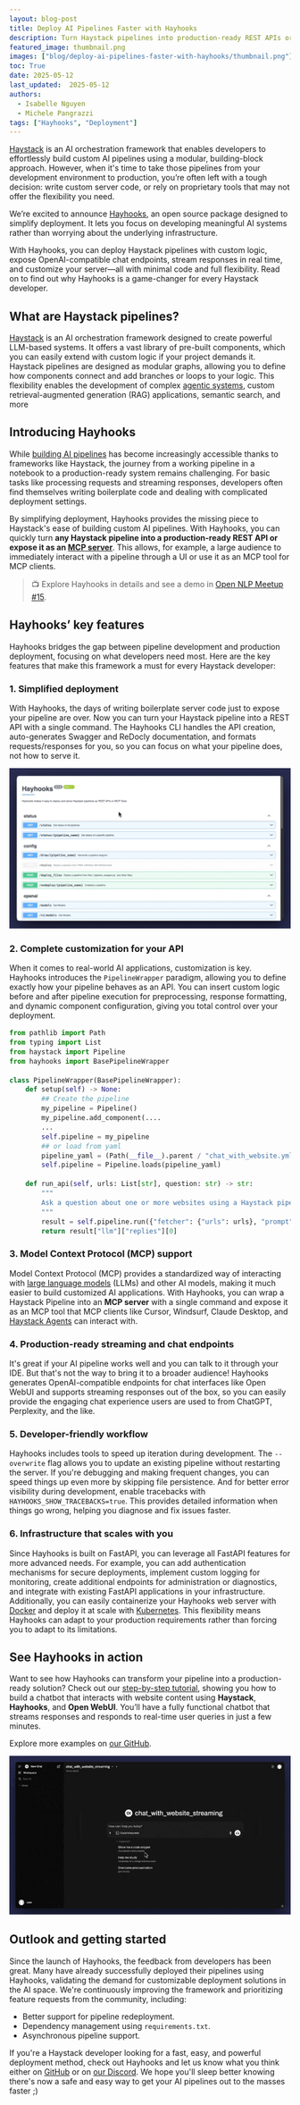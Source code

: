 ```yaml
---
layout: blog-post
title: Deploy AI Pipelines Faster with Hayhooks
description: Turn Haystack pipelines into production-ready REST APIs or expose them as MCP tools with full customization and minimal code
featured_image: thumbnail.png
images: ["blog/deploy-ai-pipelines-faster-with-hayhooks/thumbnail.png"]
toc: True
date: 2025-05-12
last_updated:  2025-05-12
authors:
  - Isabelle Nguyen
  - Michele Pangrazzi
tags: ["Hayhooks", "Deployment"]
---	
```


[Haystack](https://github.com/deepset-ai/haystack) is an AI orchestration framework that enables developers to effortlessly build custom AI pipelines using a modular, building-block approach. However, when it's time to take those pipelines from your development environment to production, you’re often left with a tough decision: write custom server code, or rely on proprietary tools that may not offer the flexibility you need.

We’re excited to announce [Hayhooks](https://github.com/deepset-ai/hayhooks), an open source package designed to simplify deployment. It lets you focus on developing meaningful AI systems rather than worrying about the underlying infrastructure.

With Hayhooks, you can deploy Haystack pipelines with custom logic, expose OpenAI-compatible chat endpoints, stream responses in real time, and customize your server—all with minimal code and full flexibility. Read on to find out why Hayhooks is a game-changer for every Haystack developer.

## What are Haystack pipelines?

[Haystack](https://docs.haystack.deepset.ai/docs/intro) is an AI orchestration framework designed to create powerful LLM-based systems. It offers a vast library of pre-built components, which you can easily extend with custom logic if your project demands it. Haystack pipelines are designed as modular graphs, allowing you to define how components connect and add branches or loops to your logic. This flexibility enables the development of complex [agentic systems](https://haystack.deepset.ai/tutorials/36_building_fallbacks_with_conditional_routing), custom retrieval-augmented generation (RAG) applications, semantic search, and more

## Introducing Hayhooks

While [building AI pipelines](https://docs.haystack.deepset.ai/docs/creating-pipelines) has become increasingly accessible thanks to frameworks like Haystack, the journey from a working pipeline in a notebook to a production-ready system remains challenging. For basic tasks like processing requests and streaming responses, developers often find themselves writing boilerplate code and dealing with complicated deployment settings.

By simplifying deployment, Hayhooks provides the missing piece to Haystack's ease of building custom AI pipelines. With Hayhooks, you can quickly turn **any Haystack pipeline into a production-ready REST API or expose it as an [MCP server](https://www.deepset.ai/blog/understanding-the-model-context-protocol-mcp)**. This allows, for example, a large audience to immediately interact with a pipeline through a UI or use it as an MCP tool for MCP clients. 

> 📺 Explore Hayhooks in details and see a demo in [Open NLP Meetup #15](https://youtu.be/g4UJG6eIF4I?feature=shared&t=1886).

## Hayhooks’ key features

Hayhooks bridges the gap between pipeline development and production deployment, focusing on what developers need most. Here are the key features that make this framework a must for every Haystack developer:

### 1. Simplified deployment

With Hayhooks, the days of writing boilerplate server code just to expose your pipeline are over. Now you can turn your Haystack pipeline into a REST API with a single command. The Hayhooks CLI handles the API creation, auto-generates Swagger and ReDocly documentation, and formats requests/responses for you, so you can focus on what your pipeline does, not how to serve it.

![Hayhooks Swagger Documentation](hayhooks-docs.gif#medium "Hayhooks Swagger documentation with endpoints")

### 2. Complete customization for your API

When it comes to real-world AI applications, customization is key. Hayhooks introduces the `PipelineWrapper` paradigm, allowing you to define exactly how your pipeline behaves as an API. You can insert custom logic before and after pipeline execution for preprocessing, response formatting, and dynamic component configuration, giving you total control over your deployment.

```python
from pathlib import Path
from typing import List
from haystack import Pipeline
from hayhooks import BasePipelineWrapper

class PipelineWrapper(BasePipelineWrapper):
    def setup(self) -> None:
        ## Create the pipeline
        my_pipeline = Pipeline()
        my_pipeline.add_component(....
        ...
        self.pipeline = my_pipeline
        ## or load from yaml
        pipeline_yaml = (Path(__file__).parent / "chat_with_website.yml").read_text()
        self.pipeline = Pipeline.loads(pipeline_yaml)

    def run_api(self, urls: List[str], question: str) -> str:
        """
        Ask a question about one or more websites using a Haystack pipeline.
        """
        result = self.pipeline.run({"fetcher": {"urls": urls}, "prompt": {"query": question}})
        return result["llm"]["replies"][0]
```

### 3. Model Context Protocol (MCP) support

Model Context Protocol (MCP) provides a standardized way of interacting with [large language models](https://haystack.deepset.ai/blog/what-is-an-llm) (LLMs) and other AI models, making it much easier to build customized AI applications. With Hayhooks, you can wrap a Haystack Pipeline into an **MCP server** with a single command and expose it as an MCP tool that MCP clients like Cursor, Windsurf, Claude Desktop, and [Haystack Agents](https://docs.haystack.deepset.ai/docs/agent) can interact with.

### 4. Production-ready streaming and chat endpoints

It's great if your AI pipeline works well and you can talk to it through your IDE. But that's not the way to bring it to a broader audience! Hayhooks generates OpenAI-compatible endpoints for chat interfaces like Open WebUI and supports streaming responses out of the box, so you can easily provide the engaging chat experience users are used to from ChatGPT, Perplexity, and the like. 

### 5. Developer-friendly workflow

Hayhooks includes tools to speed up iteration during development. The `--overwrite` flag allows you to update an existing pipeline without restarting the server. If you're debugging and making frequent changes, you can speed things up even more by skipping file persistence. And for better error visibility during development, enable tracebacks with `HAYHOOKS_SHOW_TRACEBACKS=true`. This provides detailed information when things go wrong, helping you diagnose and fix issues faster.

### 6. Infrastructure that scales with you

Since Hayhooks is built on FastAPI, you can leverage all FastAPI features for more advanced needs. For example, you can add authentication mechanisms for secure deployments, implement custom logging for monitoring, create additional endpoints for administration or diagnostics, and integrate with existing FastAPI applications in your infrastructure. Additionally, you can easily containerize your Hayhooks web server with [Docker](https://docs.haystack.deepset.ai/docs/docker) and deploy it at scale with [Kubernetes](https://docs.haystack.deepset.ai/docs/kubernetes). This flexibility means Hayhooks can adapt to your production requirements rather than forcing you to adapt to its limitations.

## See Hayhooks in action

Want to see how Hayhooks can transform your pipeline into a production-ready solution? Check out our [step-by-step tutorial](https://github.com/deepset-ai/haystack-demos/tree/main/chat_with_website_hayhooks), showing you how to build a chatbot that interacts with website content using **Haystack**, **Hayhooks**, and **Open WebUI**. You’ll have a fully functional chatbot that streams responses and responds to real-time user queries in just a few minutes. 

Explore more examples on [our GitHub](https://github.com/deepset-ai/hayhooks/tree/main/examples).

![](demo.gif#medium "Chat with website example")

## Outlook and getting started

Since the launch of Hayhooks, the feedback from developers has been great. Many have already successfully deployed their pipelines using Hayhooks, validating the demand for customizable deployment solutions in the AI space. We're continuously improving the framework and prioritizing feature requests from the community, including:

- Better support for pipeline redeployment.
- Dependency management using `requirements.txt`.
- Asynchronous pipeline support.

If you're a Haystack developer looking for a fast, easy, and powerful deployment method, check out Hayhooks and let us know what you think either on [GitHub](https://github.com/deepset-ai/hayhooks) or on [our Discord](https://discord.com/invite/xYvH6drSmA). We hope you'll sleep better knowing there's now a safe and easy way to get your AI pipelines out to the masses faster ;)